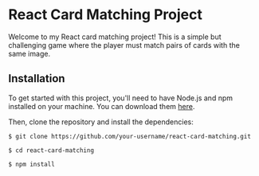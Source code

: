 # React Card Matching Project

Welcome to my React card matching project! This is a simple but challenging game where the player must match pairs of cards with the same image. 

## Installation

To get started with this project, you'll need to have Node.js and npm installed on your machine. You can download them [here](https://nodejs.org/en/download/).

Then, clone the repository and install the dependencies:

`$ git clone https://github.com/your-username/react-card-matching.git`

`$ cd react-card-matching`

`$ npm install`
